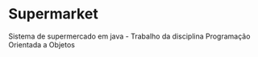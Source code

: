 # Supermarket
Sistema de supermercado em java - Trabalho da disciplina Programação Orientada a Objetos
